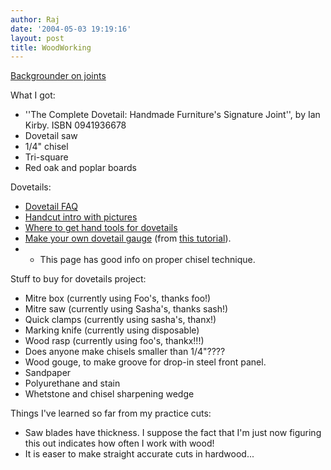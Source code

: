 ```yaml
---
author: Raj
date: '2004-05-03 19:19:16'
layout: post
title: WoodWorking
---
```


[Backgrounder on joints](http://www.technologystudent.com/joints/joindex.htm)


What I got:

* ''The Complete Dovetail: Handmade Furniture's Signature Joint'', by Ian Kirby. ISBN 0941936678
* Dovetail saw
* 1/4" chisel
* Tri-square
* Red oak and poplar boards

Dovetails:

* [Dovetail FAQ](http://www.shavings.net/DOVETAILS.HTM)
* [Handcut intro with pictures](http://www2.gol.com/users/nhavens/htmlfile/dt1-e.html)
* [Where to get hand tools for dovetails](http://home.nj.rr.com/afoust/dovetails.html)
* [Make your own dovetail gauge](http://home.comcast.net/~charliebcz/DovetailDrawer17.html) (from [this tutorial](http://home.comcast.net/~charliebcz/DovetailDrawer0.html)).
* * This page has good info on proper chisel technique.


Stuff to buy for dovetails project:

* Mitre box (currently using Foo's, thanks foo!)
* Mitre saw (currently using Sasha's, thanks sash!)
* Quick clamps (currently using sasha's, thanx!)
* Marking knife (currently using disposable)
* Wood rasp (currently using foo's, thankx!!!)
* Does anyone make chisels smaller than 1/4"????
* Wood gouge, to make groove for drop-in steel front panel.
* Sandpaper
* Polyurethane and stain
* Whetstone and chisel sharpening wedge

Things I've learned so far from my practice cuts:

* Saw blades have thickness. I suppose the fact that I'm just now figuring this out indicates how often I work with wood!
* It is easer to make straight accurate cuts in hardwood...
